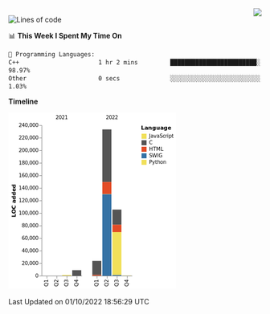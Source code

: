 <img align="right" src="https://count.getloli.com/get/@:TauCeti0207?theme=rule34">

<!--START_SECTION:waka-->
![Lines of code](https://img.shields.io/badge/From%20Hello%20World%20I%27ve%20Written-373%20Thousand%20lines%20of%20code-blue)

📊 **This Week I Spent My Time On** 

```text
💬 Programming Languages: 
C++                      1 hr 2 mins         ████████████████████████░   98.97% 
Other                    0 secs              ░░░░░░░░░░░░░░░░░░░░░░░░░   1.03%

```

**Timeline**

![Chart not found](https://raw.githubusercontent.com/TauCeti0207/TauCeti0207/main/charts/bar_graph.png) 


 Last Updated on 01/10/2022 18:56:29 UTC
<!--END_SECTION:waka-->


